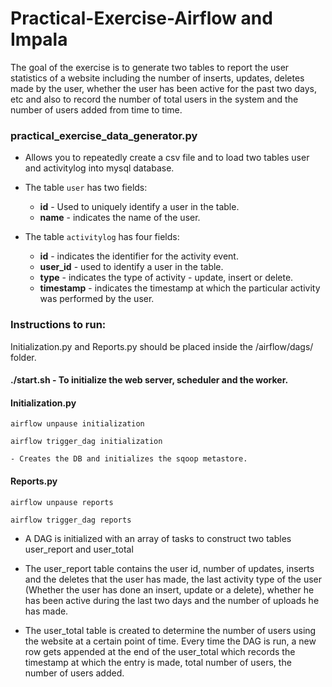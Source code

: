 
# Practical-Exercise-Airflow and Impala

The goal of the exercise is to generate two tables to report the user statistics of a website including the number of inserts, updates, deletes made by the user, whether the user has been active for the past two days, etc and also to record the number of total users in the system and the number of users added from time to time.

### practical_exercise_data_generator.py

- Allows you to repeatedly create a csv file and to load two tables user and activitylog into mysql database. 

- The table `user` has two fields: 
    - **id** - Used to uniquely identify a user in the table. 
    - **name** - indicates the name of the user.

- The table `activitylog` has four fields: 
    - **id** -  indicates the identifier for the activity event.  
    - **user_id** - used to identify a user in the table.
    - **type** - indicates the type of activity - update, insert or delete.
    - **timestamp** - indicates the timestamp at which the particular activity was performed by the user.

### Instructions to run:
Initialization.py and Reports.py should be placed inside the /airflow/dags/ folder. 

#### ./start.sh - To initialize the web server, scheduler and the worker.

#### Initialization.py

`airflow unpause initialization`

`airflow trigger_dag initialization`

	- Creates the DB and initializes the sqoop metastore.

#### Reports.py

`airflow unpause reports`

`airflow trigger_dag reports`

- A DAG is initialized with an array of tasks to construct two tables user_report and user_total
	
- The user_report table contains the user id, number of updates, inserts and the deletes that the user has made, the last activity type of the user (Whether the user has done an insert, update or a delete), whether he has been active during the last two days and the number of uploads he has made.

- The user_total table is created to determine the number of users using the website at a certain point of time. Every time the DAG is run, a new row gets appended at the end of the user_total which records the timestamp at which the entry is made, total number of users, the number of users added.






